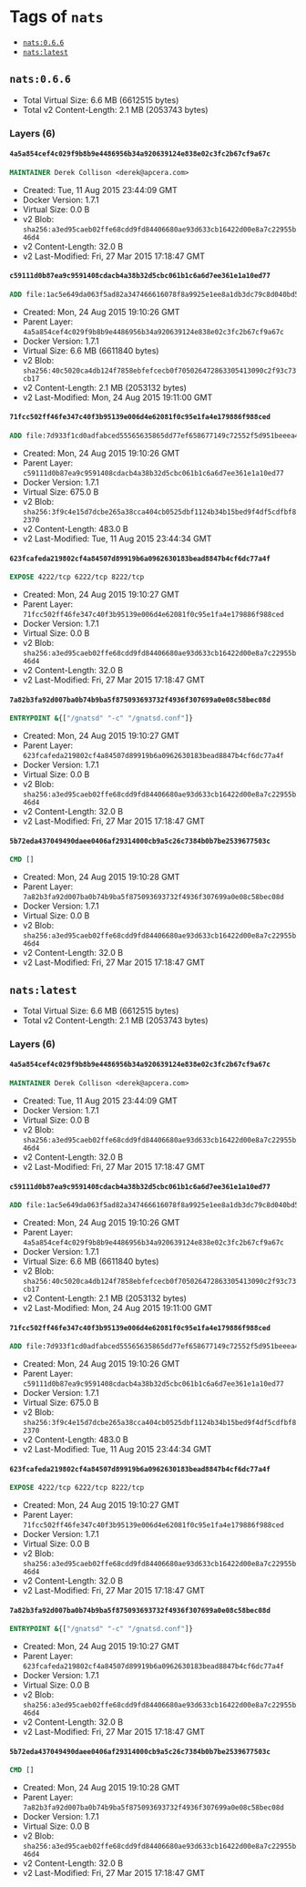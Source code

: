 <!-- THIS FILE IS GENERATED VIA '.template-helpers/generate-tag-details.pl' -->

# Tags of `nats`

-	[`nats:0.6.6`](#nats066)
-	[`nats:latest`](#natslatest)

## `nats:0.6.6`

-	Total Virtual Size: 6.6 MB (6612515 bytes)
-	Total v2 Content-Length: 2.1 MB (2053743 bytes)

### Layers (6)

#### `4a5a854cef4c029f9b8b9e4486956b34a920639124e838e02c3fc2b67cf9a67c`

```dockerfile
MAINTAINER Derek Collison <derek@apcera.com>
```

-	Created: Tue, 11 Aug 2015 23:44:09 GMT
-	Docker Version: 1.7.1
-	Virtual Size: 0.0 B
-	v2 Blob: `sha256:a3ed95caeb02ffe68cdd9fd84406680ae93d633cb16422d00e8a7c22955b46d4`
-	v2 Content-Length: 32.0 B
-	v2 Last-Modified: Fri, 27 Mar 2015 17:18:47 GMT

#### `c59111d0b87ea9c9591408cdacb4a38b32d5cbc061b1c6a6d7ee361e1a10ed77`

```dockerfile
ADD file:1ac5e649da063f5ad82a347466616078f8a9925e1ee8a1db3dc79c8d040bd556 in /gnatsd
```

-	Created: Mon, 24 Aug 2015 19:10:26 GMT
-	Parent Layer: `4a5a854cef4c029f9b8b9e4486956b34a920639124e838e02c3fc2b67cf9a67c`
-	Docker Version: 1.7.1
-	Virtual Size: 6.6 MB (6611840 bytes)
-	v2 Blob: `sha256:40c5020ca4db124f7858ebfefcecb0f705026472863305413090c2f93c73cb17`
-	v2 Content-Length: 2.1 MB (2053132 bytes)
-	v2 Last-Modified: Mon, 24 Aug 2015 19:11:00 GMT

#### `71fcc502ff46fe347c40f3b95139e006d4e62081f0c95e1fa4e179886f988ced`

```dockerfile
ADD file:7d933f1cd0adfabced55565635865dd77ef658677149c72552f5d951beeea462 in /gnatsd.conf
```

-	Created: Mon, 24 Aug 2015 19:10:26 GMT
-	Parent Layer: `c59111d0b87ea9c9591408cdacb4a38b32d5cbc061b1c6a6d7ee361e1a10ed77`
-	Docker Version: 1.7.1
-	Virtual Size: 675.0 B
-	v2 Blob: `sha256:3f9c4e15d7dcbe265a38cca404cb0525dbf1124b34b15bed9f4df5cdfbf82370`
-	v2 Content-Length: 483.0 B
-	v2 Last-Modified: Tue, 11 Aug 2015 23:44:34 GMT

#### `623fcafeda219802cf4a84507d89919b6a0962630183bead8847b4cf6dc77a4f`

```dockerfile
EXPOSE 4222/tcp 6222/tcp 8222/tcp
```

-	Created: Mon, 24 Aug 2015 19:10:27 GMT
-	Parent Layer: `71fcc502ff46fe347c40f3b95139e006d4e62081f0c95e1fa4e179886f988ced`
-	Docker Version: 1.7.1
-	Virtual Size: 0.0 B
-	v2 Blob: `sha256:a3ed95caeb02ffe68cdd9fd84406680ae93d633cb16422d00e8a7c22955b46d4`
-	v2 Content-Length: 32.0 B
-	v2 Last-Modified: Fri, 27 Mar 2015 17:18:47 GMT

#### `7a82b3fa92d007ba0b74b9ba5f875093693732f4936f307699a0e08c58bec08d`

```dockerfile
ENTRYPOINT &{["/gnatsd" "-c" "/gnatsd.conf"]}
```

-	Created: Mon, 24 Aug 2015 19:10:27 GMT
-	Parent Layer: `623fcafeda219802cf4a84507d89919b6a0962630183bead8847b4cf6dc77a4f`
-	Docker Version: 1.7.1
-	Virtual Size: 0.0 B
-	v2 Blob: `sha256:a3ed95caeb02ffe68cdd9fd84406680ae93d633cb16422d00e8a7c22955b46d4`
-	v2 Content-Length: 32.0 B
-	v2 Last-Modified: Fri, 27 Mar 2015 17:18:47 GMT

#### `5b72eda437049490daee0406af29314000cb9a5c26c7384b0b7be2539677503c`

```dockerfile
CMD []
```

-	Created: Mon, 24 Aug 2015 19:10:28 GMT
-	Parent Layer: `7a82b3fa92d007ba0b74b9ba5f875093693732f4936f307699a0e08c58bec08d`
-	Docker Version: 1.7.1
-	Virtual Size: 0.0 B
-	v2 Blob: `sha256:a3ed95caeb02ffe68cdd9fd84406680ae93d633cb16422d00e8a7c22955b46d4`
-	v2 Content-Length: 32.0 B
-	v2 Last-Modified: Fri, 27 Mar 2015 17:18:47 GMT

## `nats:latest`

-	Total Virtual Size: 6.6 MB (6612515 bytes)
-	Total v2 Content-Length: 2.1 MB (2053743 bytes)

### Layers (6)

#### `4a5a854cef4c029f9b8b9e4486956b34a920639124e838e02c3fc2b67cf9a67c`

```dockerfile
MAINTAINER Derek Collison <derek@apcera.com>
```

-	Created: Tue, 11 Aug 2015 23:44:09 GMT
-	Docker Version: 1.7.1
-	Virtual Size: 0.0 B
-	v2 Blob: `sha256:a3ed95caeb02ffe68cdd9fd84406680ae93d633cb16422d00e8a7c22955b46d4`
-	v2 Content-Length: 32.0 B
-	v2 Last-Modified: Fri, 27 Mar 2015 17:18:47 GMT

#### `c59111d0b87ea9c9591408cdacb4a38b32d5cbc061b1c6a6d7ee361e1a10ed77`

```dockerfile
ADD file:1ac5e649da063f5ad82a347466616078f8a9925e1ee8a1db3dc79c8d040bd556 in /gnatsd
```

-	Created: Mon, 24 Aug 2015 19:10:26 GMT
-	Parent Layer: `4a5a854cef4c029f9b8b9e4486956b34a920639124e838e02c3fc2b67cf9a67c`
-	Docker Version: 1.7.1
-	Virtual Size: 6.6 MB (6611840 bytes)
-	v2 Blob: `sha256:40c5020ca4db124f7858ebfefcecb0f705026472863305413090c2f93c73cb17`
-	v2 Content-Length: 2.1 MB (2053132 bytes)
-	v2 Last-Modified: Mon, 24 Aug 2015 19:11:00 GMT

#### `71fcc502ff46fe347c40f3b95139e006d4e62081f0c95e1fa4e179886f988ced`

```dockerfile
ADD file:7d933f1cd0adfabced55565635865dd77ef658677149c72552f5d951beeea462 in /gnatsd.conf
```

-	Created: Mon, 24 Aug 2015 19:10:26 GMT
-	Parent Layer: `c59111d0b87ea9c9591408cdacb4a38b32d5cbc061b1c6a6d7ee361e1a10ed77`
-	Docker Version: 1.7.1
-	Virtual Size: 675.0 B
-	v2 Blob: `sha256:3f9c4e15d7dcbe265a38cca404cb0525dbf1124b34b15bed9f4df5cdfbf82370`
-	v2 Content-Length: 483.0 B
-	v2 Last-Modified: Tue, 11 Aug 2015 23:44:34 GMT

#### `623fcafeda219802cf4a84507d89919b6a0962630183bead8847b4cf6dc77a4f`

```dockerfile
EXPOSE 4222/tcp 6222/tcp 8222/tcp
```

-	Created: Mon, 24 Aug 2015 19:10:27 GMT
-	Parent Layer: `71fcc502ff46fe347c40f3b95139e006d4e62081f0c95e1fa4e179886f988ced`
-	Docker Version: 1.7.1
-	Virtual Size: 0.0 B
-	v2 Blob: `sha256:a3ed95caeb02ffe68cdd9fd84406680ae93d633cb16422d00e8a7c22955b46d4`
-	v2 Content-Length: 32.0 B
-	v2 Last-Modified: Fri, 27 Mar 2015 17:18:47 GMT

#### `7a82b3fa92d007ba0b74b9ba5f875093693732f4936f307699a0e08c58bec08d`

```dockerfile
ENTRYPOINT &{["/gnatsd" "-c" "/gnatsd.conf"]}
```

-	Created: Mon, 24 Aug 2015 19:10:27 GMT
-	Parent Layer: `623fcafeda219802cf4a84507d89919b6a0962630183bead8847b4cf6dc77a4f`
-	Docker Version: 1.7.1
-	Virtual Size: 0.0 B
-	v2 Blob: `sha256:a3ed95caeb02ffe68cdd9fd84406680ae93d633cb16422d00e8a7c22955b46d4`
-	v2 Content-Length: 32.0 B
-	v2 Last-Modified: Fri, 27 Mar 2015 17:18:47 GMT

#### `5b72eda437049490daee0406af29314000cb9a5c26c7384b0b7be2539677503c`

```dockerfile
CMD []
```

-	Created: Mon, 24 Aug 2015 19:10:28 GMT
-	Parent Layer: `7a82b3fa92d007ba0b74b9ba5f875093693732f4936f307699a0e08c58bec08d`
-	Docker Version: 1.7.1
-	Virtual Size: 0.0 B
-	v2 Blob: `sha256:a3ed95caeb02ffe68cdd9fd84406680ae93d633cb16422d00e8a7c22955b46d4`
-	v2 Content-Length: 32.0 B
-	v2 Last-Modified: Fri, 27 Mar 2015 17:18:47 GMT
